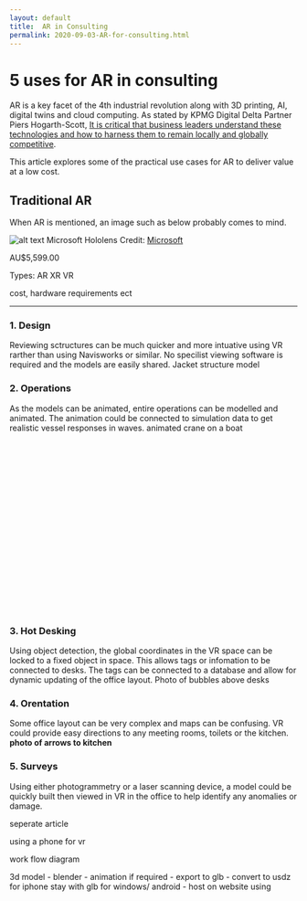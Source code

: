 ```yaml
---
layout: default
title:  AR in Consulting
permalink: 2020-09-03-AR-for-consulting.html
---
```


# 5 uses for AR in consulting 

<model-viewer width="auto"
    src="/models/boatWave.glb"
    ios-src="/models/boatWave.usdz"
    style="width: 60%; height: 300px; margin-left: auto; margin-right: auto;"
    ar camera-controls background-color="#2CCC">
</model-viewer>

AR is a key facet of the 4th industrial revolution along with 3D printing, AI, digital twins and cloud computing. As stated by KPMG Digital Delta Partner Piers Hogarth-Scott, [It is critical that business leaders understand these technologies and how to harness them to remain locally and globally competitive](https://home.kpmg/au/en/home/insights/2020/02/2020-fourth-industrial-revolution-benchmark.html).

This article explores some of the practical use cases for AR to deliver value at a low cost.

## Traditional AR

When AR is mentioned, an image such as below probably comes to mind. 

![alt text](https://img-prod-cms-rt-microsoft-com.akamaized.net/cms/api/am/imageFileData/RE3TDVI?ver=3ff8&q=90&m=6&h=663&w=998&b=%23FFFFFFFF&l=f&f=jpg&o=t&aim=true "Mtb")
Microsoft Hololens Credit: [Microsoft](https://www.microsoft.com/en-us/hololens)

AU$5,599.00

Types:
AR
XR
VR

cost, hardware requirements ect

__________________________

### 1. Design 

Reviewing sctructures can be much quicker and more intuative using VR rarther than using Navisworks or similar. No specilist viewing software is required and the models are easily shared.
Jacket structure model

### 2. Operations

As the models can be animated, entire operations can be modelled and animated. The animation could be connected to simulation data to get realistic vessel responses in waves.
animated crane on a boat

<model-viewer width="100%"
    src="/models/spoolLift.glb"
    ios-src="/models/spoolLift.usdz"
    style="width: 80%; height: 300px; display: flex; justify-content: center;"
    ar autoplay camera-controls background-color="#2CCC">
</model-viewer>


### 3. Hot Desking 

Using object detection, the global coordinates in the VR space can be locked to a fixed object in space. This allows tags or infomation to be connected to desks. The tags can be connected to a database and allow for dynamic updating of the office layout.
Photo of bubbles above desks

### 4. Orentation 

Some office layout can be very complex and maps can be confusing. VR could provide easy directions to any meeting rooms, toilets or the kitchen.
**photo of arrows to kitchen**

### 5. Surveys

Using either photogrammetry or a laser scanning device, a model could be quickly built then viewed in VR in the office to help identify any anomalies or damage. 


seperate article

using a  phone for vr 

work flow diagram 

3d model - blender - animation if required - export to glb -   convert to usdz for iphone 
                                                            stay with glb for windows/ android - host on website using 







